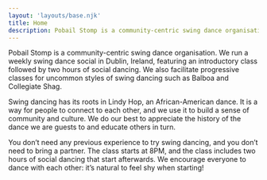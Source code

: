 ```yaml
---
layout: 'layouts/base.njk'
title: Home
description: Pobail Stomp is a community-centric swing dance organisation. We run a weekly swing dance social in Dublin, Ireland, featuring an introductory class followed by two hours of social dancing. We also facilitate progressive classes for uncommon styles of swing dancing such as Balboa and Collegiate Shag.
---
```


Pobail Stomp is a community-centric swing dance organisation. We run a weekly swing dance social in Dublin, Ireland, featuring an introductory class followed by two hours of social dancing. We also facilitate progressive classes for uncommon styles of swing dancing such as Balboa and Collegiate Shag.

Swing dancing has its roots in Lindy Hop, an African-American dance. It is a way for people to connect to each other, and we use it to build a sense of community and culture. We do our best to appreciate the history of the dance we are guests to and educate others in turn.

You don’t need any previous experience to try swing dancing, and you don’t need to bring a partner. The class starts at 8PM, and the class includes two hours of social dancing that start afterwards. We encourage everyone to dance with each other: it’s natural to feel shy when starting!